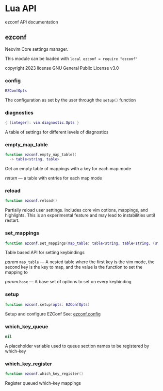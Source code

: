 # Lua API

ezconf API documentation

## ezconf

Neovim Core settings manager.

This module can be loaded with `local ezconf = require "ezconf"`

copyright 2023
license GNU General Public License v3.0

### config

```lua
EZConfOpts
```

The configuration as set by the user through the `setup()` function

### diagnostics

```lua
{ [integer]: vim.diagnostic.Opts }
```

A table of settings for different levels of diagnostics

### empty_map_table

```lua
function ezconf.empty_map_table()
  -> table<string, table>
```

Get an empty table of mappings with a key for each map mode

_return_ — a table with entries for each map mode

### reload

```lua
function ezconf.reload()
```

Partially reload user settings. Includes core vim options, mappings, and highlights. This is an experimental feature and may lead to instabilities until restart.

### set_mappings

```lua
function ezconf.set_mappings(map_table: table<string, table<string, (string|function|EZConfMapping|false)?>?>, base?: vim.keymap.set.Opts)
```

Table based API for setting keybindings

_param_ `map_table` — A nested table where the first key is the vim mode, the second key is the key to map, and the value is the function to set the mapping to

_param_ `base` — A base set of options to set on every keybinding

### setup

```lua
function ezconf.setup(opts: EZConfOpts)
```

Setup and configure EZConf
See: [ezconf.config](file:///home/runner/work/ezconf/ezconf/./lua/ezconf/init.lua#13#0)

### which_key_queue

```lua
nil
```

A placeholder variable used to queue section names to be registered by which-key

### which_key_register

```lua
function ezconf.which_key_register()
```

Register queued which-key mappings
